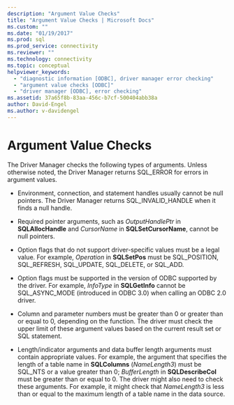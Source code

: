 ```yaml
---
description: "Argument Value Checks"
title: "Argument Value Checks | Microsoft Docs"
ms.custom: ""
ms.date: "01/19/2017"
ms.prod: sql
ms.prod_service: connectivity
ms.reviewer: ""
ms.technology: connectivity
ms.topic: conceptual
helpviewer_keywords: 
  - "diagnostic information [ODBC], driver manager error checking"
  - "argument value checks [ODBC]"
  - "driver manager [ODBC], error checking"
ms.assetid: 37a65f8b-83aa-456c-b7cf-500404abb38a
author: David-Engel
ms.author: v-davidengel
---
```

# Argument Value Checks
The Driver Manager checks the following types of arguments. Unless otherwise noted, the Driver Manager returns SQL_ERROR for errors in argument values.  
  
-   Environment, connection, and statement handles usually cannot be null pointers. The Driver Manager returns SQL_INVALID_HANDLE when it finds a null handle.  
  
-   Required pointer arguments, such as *OutputHandlePtr* in **SQLAllocHandle** and *CursorName* in **SQLSetCursorName**, cannot be null pointers.  
  
-   Option flags that do not support driver-specific values must be a legal value. For example, *Operation* in **SQLSetPos** must be SQL_POSITION, SQL_REFRESH, SQL_UPDATE, SQL_DELETE, or SQL_ADD.  
  
-   Option flags must be supported in the version of ODBC supported by the driver. For example, *InfoType* in **SQLGetInfo** cannot be SQL_ASYNC_MODE (introduced in ODBC 3.0) when calling an ODBC 2.0 driver.  
  
-   Column and parameter numbers must be greater than 0 or greater than or equal to 0, depending on the function. The driver must check the upper limit of these argument values based on the current result set or SQL statement.  
  
-   Length/indicator arguments and data buffer length arguments must contain appropriate values. For example, the argument that specifies the length of a table name in **SQLColumns** (*NameLength3*) must be SQL_NTS or a value greater than 0; *BufferLength* in **SQLDescribeCol** must be greater than or equal to 0. The driver might also need to check these arguments. For example, it might check that *NameLength3* is less than or equal to the maximum length of a table name in the data source.
